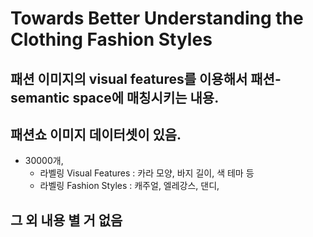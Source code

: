 # Towards Better Understanding the Clothing Fashion Styles

## 패션 이미지의 visual features를 이용해서 패션-semantic space에 매칭시키는 내용.

## 패션쇼 이미지 데이터셋이 있음.

- 30000개, 
	- 라벨링 Visual Features :  카라 모양, 바지 길이, 색 테마 등
	- 라벨링 Fashion Styles : 캐주얼, 엘레강스, 댄디, 

## 그 외 내용 별 거 없음
